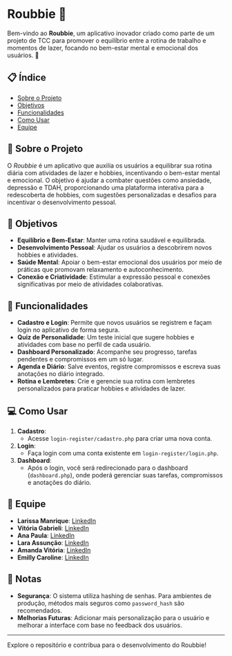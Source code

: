 # Roubbie 📱

Bem-vindo ao **Roubbie**, um aplicativo inovador criado como parte de um projeto de TCC para promover o equilíbrio entre a rotina de trabalho e momentos de lazer, focando no bem-estar mental e emocional dos usuários. 🌟

## 📋 Índice
- [Sobre o Projeto](#sobre-o-projeto)
- [Objetivos](#objetivos)
- [Funcionalidades](#funcionalidades)
- [Como Usar](#como-usar)
- [Equipe](#equipe)

## 📖 Sobre o Projeto

O *Roubbie* é um aplicativo que auxilia os usuários a equilibrar sua rotina diária com atividades de lazer e hobbies, incentivando o bem-estar mental e emocional. O objetivo é ajudar a combater questões como ansiedade, depressão e TDAH, proporcionando uma plataforma interativa para a redescoberta de hobbies, com sugestões personalizadas e desafios para incentivar o desenvolvimento pessoal.

## 🎯 Objetivos

- **Equilíbrio e Bem-Estar**: Manter uma rotina saudável e equilibrada.
- **Desenvolvimento Pessoal**: Ajudar os usuários a descobrirem novos hobbies e atividades.
- **Saúde Mental**: Apoiar o bem-estar emocional dos usuários por meio de práticas que promovam relaxamento e autoconhecimento.
- **Conexão e Criatividade**: Estimular a expressão pessoal e conexões significativas por meio de atividades colaborativas.

## 🚀 Funcionalidades

- **Cadastro e Login**: Permite que novos usuários se registrem e façam login no aplicativo de forma segura.
- **Quiz de Personalidade**: Um teste inicial que sugere hobbies e atividades com base no perfil de cada usuário.
- **Dashboard Personalizado**: Acompanhe seu progresso, tarefas pendentes e compromissos em um só lugar.
- **Agenda e Diário**: Salve eventos, registre compromissos e escreva suas anotações no diário integrado.
- **Rotina e Lembretes**: Crie e gerencie sua rotina com lembretes personalizados para praticar hobbies e atividades de lazer.

## 💻 Como Usar

1. **Cadastro**:
   - Acesse `login-register/cadastro.php` para criar uma nova conta.
2. **Login**:
   - Faça login com uma conta existente em `login-register/login.php`.
3. **Dashboard**:
   - Após o login, você será redirecionado para o dashboard (`dashboard.php`), onde poderá gerenciar suas tarefas, compromissos e anotações do diário.

## 👥 Equipe

- **Larissa Manrique**: [LinkedIn](https://www.linkedin.com/in/larissa-manrique/)
- **Vitória Gabrieli**: [LinkedIn](https://www.linkedin.com/in/vit%C3%B3ria-gabrieli-25b5a3274/)
- **Ana Paula**: [LinkedIn](https://www.linkedin.com/in/ana-paula-2286b823a/)
- **Lara Assunção**: [LinkedIn](https://www.linkedin.com/in/lara-assun%C3%A7%C3%A3o-b9b7032bb/)
- **Amanda Vitória**: [LinkedIn](https://www.linkedin.com/in/amanda-vitoria-08600a299/)
- **Emilly Caroline**: [LinkedIn](https://www.linkedin.com/in/emilly-caroline-129936290/)


## 📝 Notas

- **Segurança**: O sistema utiliza hashing de senhas. Para ambientes de produção, métodos mais seguros como `password_hash` são recomendados.
- **Melhorias Futuras**: Adicionar mais personalização para o usuário e melhorar a interface com base no feedback dos usuários.

---

Explore o repositório e contribua para o desenvolvimento do Roubbie!
